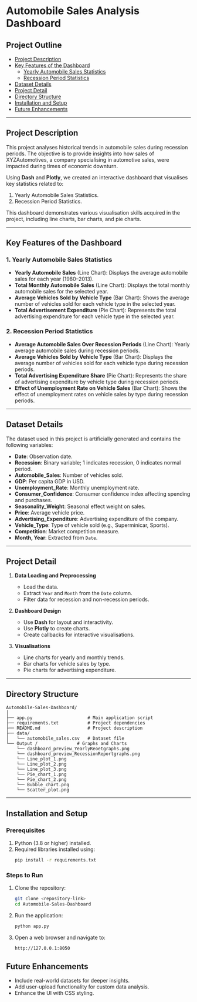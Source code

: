 # **Automobile Sales Analysis Dashboard**

## Project Outline

- [Project Description](#Project-Description)
- [Key Features of the Dashboard](#key-features-of-the-dashboard)
  - [Yearly Automobile Sales Statistics](#yearly-automobile-sales-statistics)
  - [Recession Period Statistics](#recession-period-statistics)
- [Dataset Details](#Dataset-Details)
- [Project Detail](#Project-Detail)
- [Directory Structure](#directory-structure)
- [Installation and Setup](#installation-and-setup)
- [Future Enhancements](#Future_Enhancements)


---
## **Project Description**
This project analyses historical trends in automobile sales during recession periods. The objective is to provide insights into how sales of XYZAutomotives, a company specialising in automotive sales, were impacted during times of economic downturn.

Using **Dash** and **Plotly**, we created an interactive dashboard that visualises key statistics related to:
1. Yearly Automobile Sales Statistics.
2. Recession Period Statistics.

This dashboard demonstrates various visualisation skills acquired in the project, including line charts, bar charts, and pie charts.

---


## **Key Features of the Dashboard**

### **1. Yearly Automobile Sales Statistics**
- **Yearly Automobile Sales** (Line Chart): Displays the average automobile sales for each year (1980–2013).
- **Total Monthly Automobile Sales** (Line Chart): Displays the total monthly automobile sales for the selected year.
- **Average Vehicles Sold by Vehicle Type** (Bar Chart): Shows the average number of vehicles sold for each vehicle type in the selected year.
- **Total Advertisement Expenditure** (Pie Chart): Represents the total advertising expenditure for each vehicle type in the selected year.

### **2. Recession Period Statistics**
- **Average Automobile Sales Over Recession Periods** (Line Chart): Yearly average automobile sales during recession periods.
- **Average Vehicles Sold by Vehicle Type** (Bar Chart): Displays the average number of vehicles sold for each vehicle type during recession periods.
- **Total Advertising Expenditure Share** (Pie Chart): Represents the share of advertising expenditure by vehicle type during recession periods.
- **Effect of Unemployment Rate on Vehicle Sales** (Bar Chart): Shows the effect of unemployment rates on vehicle sales by type during recession periods.

---

## **Dataset Details**
The dataset used in this project is artificially generated and contains the following variables:
- **Date**: Observation date.
- **Recession**: Binary variable; 1 indicates recession, 0 indicates normal period.
- **Automobile_Sales**: Number of vehicles sold.
- **GDP**: Per capita GDP in USD.
- **Unemployment_Rate**: Monthly unemployment rate.
- **Consumer_Confidence**: Consumer confidence index affecting spending and purchases.
- **Seasonality_Weight**: Seasonal effect weight on sales.
- **Price**: Average vehicle price.
- **Advertising_Expenditure**: Advertising expenditure of the company.
- **Vehicle_Type**: Type of vehicle sold (e.g., Superminicar, Sports).
- **Competition**: Market competition measure.
- **Month, Year**: Extracted from `Date`.

---

## **Project Detail**
1. **Data Loading and Preprocessing**
   - Load the data.
   - Extract `Year` and `Month` from the `Date` column.
   - Filter data for recession and non-recession periods.

2. **Dashboard Design**
   - Use **Dash** for layout and interactivity.
   - Use **Plotly** to create charts.
   - Create callbacks for interactive visualisations.

3. **Visualisations**
   - Line charts for yearly and monthly trends.
   - Bar charts for vehicle sales by type.
   - Pie charts for advertising expenditure.

---

## **Directory Structure**
```
Automobile-Sales-Dashboard/
│
├── app.py                     # Main application script
├── requirements.txt           # Project dependencies
├── README.md                  # Project description
├── data/
│   └── automobile_sales.csv   # Dataset file
└── Output /               # Graphs and Charts
    └── dashboard_preview_YearlyReoetgraphs.png 
    └── dashboard_preview_RecessionReportgraphs.png
    └── Line_plot_1.png
    └── Line_plot_2.png
    └── Line_plot_3.png
    └── Pie_chart_1.png
    └── Pie_chart_2.png
    └── Bubble_chart.png
    └── Scatter_plot.png
```
---

## **Installation and Setup**

### **Prerequisites**
1. Python (3.8 or higher) installed.
2. Required libraries installed using:
   ```bash
   pip install -r requirements.txt
### **Steps to Run**

1. Clone the repository:
    ```bash
    git clone <repository-link>
    cd Automobile-Sales-Dashboard
2. Run the application:
    ```bash
    python app.py
3. Open a web browser and navigate to:
     ```bash
    http://127.0.0.1:8050


## **Future Enhancements**

- Include real-world datasets for deeper insights.
- Add user-upload functionality for custom data analysis.
- Enhance the UI with CSS styling.


